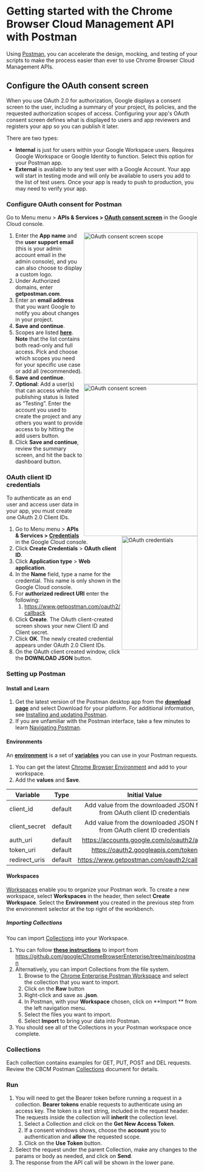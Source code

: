 # Getting started with the Chrome Browser Cloud Management API with Postman
Using [Postman](https://www.postman.com/), you can accelerate the design, mocking, and testing of your scripts to make the process easier than ever to use Chrome Browser Cloud Management APIs.

## Configure the OAuth consent screen
When you use OAuth 2.0 for authorization, Google displays a consent screen to the user, including a summary of your project, its policies, and the requested authorization scopes of access. Configuring your app's OAuth consent screen defines what is displayed to users and app reviewers and registers your app so you can publish it later.

There are two types:
- **Internal** is just for users within your Google Workspace users. Requires Google Workspace or Google Identity to function. Select this option for your Postman app.
- **External** is available to any test user with a Google Account. Your app will start in testing mode and will only be available to users you add to the list of test users. Once your app is ready to push to production, you may need to verify your app.


### Configure OAuth consent for Postman
Go to Menu menu > **APIs & Services > [OAuth consent screen](https://console.cloud.google.com/apis/credentials/consent)** in the Google Cloud console.

<img align="right" width="300" height="400" alt="OAuth consent screen scope" src="../../main/docs/images/consent_screen_scope.png"><img align="right" width="300" height="400" alt="OAuth consent screen" src="../../main/docs/images/consent_screen_1.png">


1. Enter the **App name** and the **user support email** (this is your admin account email in the admin console), and you can also choose to display a custom logo.
2. Under Authorized domains, enter **getpostman.com**.
3. Enter an **email address** that you want Google to notify you about changes in your project.
4. **Save and continue**. 
5. Scopes are listed **[here](../../blob/main/docs/auth.md)**. **Note** that the list contains both read-only and full access. Pick and choose which scopes you need for your specific use case or add all (recommended).
6. **Save and continue**.
7. **Optional**: Add a user(s) that can access while the publishing status is listed as “Testing”. Enter the account you used to create the project and any others you want to provide access to by hitting the add users button. 
8. Click **Save and continue**, review the summary screen, and hit the back to dashboard button. 

### OAuth client ID credentials
To authenticate as an end user and access user data in your app, you must create one OAuth 2.0 Client IDs.
<img align="right" width="200" height="300" alt="OAuth credentials" src="../../main/docs/images/oAuth_Cred_Create.PNG">
1. Go to Menu menu > **APIs & Services > [Credentials](https://console.cloud.google.com/apis/credentials)** in the Google Cloud console.
2. Click **Create Credentials** > **OAuth client ID**.
3. Click **Application type** > **Web application**.
4. In the **Name** field, type a name for the credential. This name is only shown in the Google Cloud console.
5. For **authorized redirect URI** enter the following:
    1. https://www.getpostman.com/oauth2/callback
6. Click **Create**. The OAuth client-created screen shows your new Client ID and Client secret.
7. Click **OK**. The newly created credential appears under OAuth 2.0 Client IDs.
8. On the OAuth client created window, click the **DOWNLOAD JSON** button.

### Setting up Postman
#### Install and Learn
1. Get the latest version of the Postman desktop app from the **[download page](https://www.postman.com/downloads/)** and select Download for your platform. For additional information, see [Installing and updating Postman](https://learning.postman.com/docs/getting-started/installation-and-updates/).
2. If you are unfamiliar with the Postman interface, take a few minutes to learn [Navigating Postman](https://learning.postman.com/docs/getting-started/navigating-postman/).
#### Environments
An **[environment](https://learning.postman.com/docs/sending-requests/managing-environments/#creating-environments)** is a set of **[variables](https://learning.postman.com/docs/sending-requests/variables/)** you can use in your Postman requests.
1. You can get the latest [Chrome Browser Environment](https://www.postman.com/google-chrome-enterprise-apis/workspace/google-chrome-enterprise-public/environment/17723612-9370597d-023e-41b8-9ff4-5359d83ee073) and add to your workspace.
2. Add the **values** and **Save**.

| Variable     | Type     | Initial Value  | Current Value  |
| ------------- |:-------:|:--------------:|:--------------:|
| client_id     | default | Add value from the downloaded JSON file from OAuth client ID credentials  | Add value from the downloaded JSON file from OAuth client ID credentials  |
| client_secret | default | Add value from the downloaded JSON file from OAuth client ID credentials  | Add value from the downloaded JSON file from OAuth client ID credentials  |
| auth_uri      | default | https://accounts.google.com/o/oauth2/auth  | https://accounts.google.com/o/oauth2/auth  |
| token_uri     | default | https://oauth2.googleapis.com/token        | https://oauth2.googleapis.com/token        |
| redirect_uris | default | https://www.getpostman.com/oauth2/callback | https://www.getpostman.com/oauth2/callback |


#### Workspaces
[Workspaces](https://learning.postman.com/docs/collaborating-in-postman/using-workspaces/creating-workspaces/) enable you to organize your Postman work. To create a new workspace, select **Workspaces** in the header, then select **Create Workspace**. Select the **Environment** you created in the previous step from the environment selector at the top right of the workbench. 

##### Importing Collections
You can import [Collections](https://www.postman.com/google-chrome-enterprise-apis/workspace/google-chrome-enterprise-public/overview)  into your Workspace. 
1. You can follow **[these instructions](https://learning.postman.com/docs/getting-started/importing-and-exporting-data/#importing-from-github-repositories)** to import from https://github.com/google/ChromeBrowserEnterprise/tree/main/postman
2. Alternatively, you can import Collections from the file system.
    1. Browse to the [Chrome Enterprise Postman Workspace](https://www.postman.com/google-chrome-enterprise-apis/workspace/google-chrome-enterprise-public/overview) and select the collection that you want to import. 
    2. Click on the **Raw** button
    3. Right-click and save as **.json**.
    4. In Postman, with your **Workspace** chosen, click on **Import ** from the left navigation menu.
    5. Select the files you want to import.
    6. Select **Import** to bring your data into Postman.
3. You should see all of the Collections in your Postman workspace once complete.

### Collections
Each collection contains examples for GET, PUT, POST and DEL requests. Review the CBCM Postman [Collections](https://www.postman.com/google-chrome-enterprise-apis/workspace/google-chrome-enterprise-public/overview) document for details.

### Run 
1. You will need to get the Bearer token before running a request in a collection. **Bearer tokens** enable requests to authenticate using an access key. The token is a text string, included in the request header. The requests inside the collection will **inherit** the collection level. 
    1. Select a Collection and click on the **Get New Access Token**.
    2. If a consent windows shows, choose the **account** you to authentication and **allow** the requested scope.
    3. Click on the **Use Token** button.
2. Select the request under the parent Collection, make any changes to the params or body as needed, and click on **Send**.
3. The response from the API call will be shown in the lower pane.



